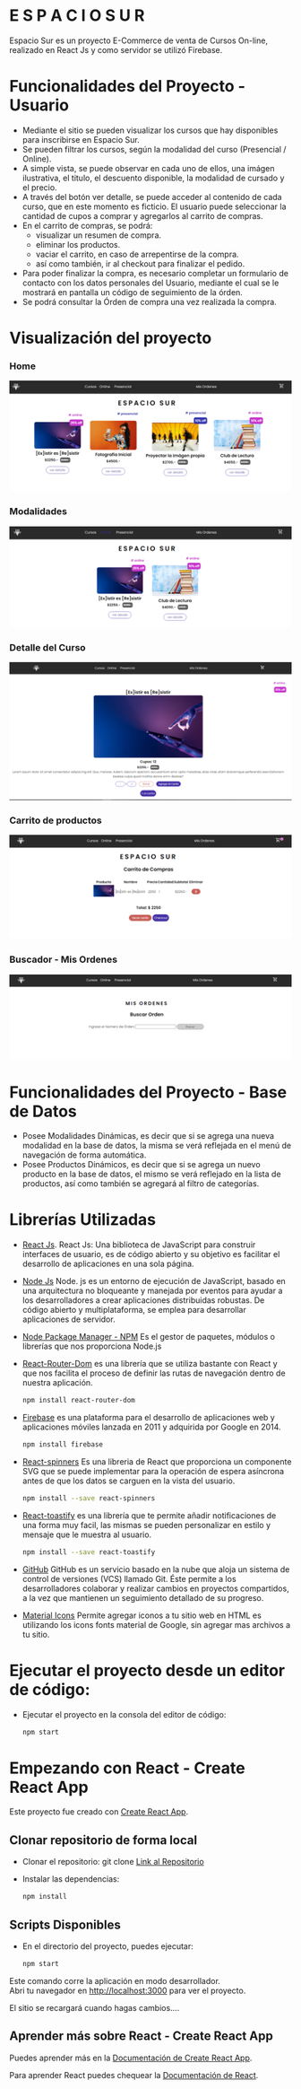 # E S P A C I O S U R

Espacio Sur es un proyecto E-Commerce de venta de Cursos On-line, realizado en React Js y como servidor se utilizó Firebase.

# Funcionalidades del Proyecto - Usuario

- Mediante el sitio se pueden visualizar los cursos que hay disponibles para inscribirse en Espacio Sur.
- Se pueden filtrar los cursos, según la modalidad del curso (Presencial / Online).
- A simple vista, se puede observar en cada uno de ellos, una imágen ilustrativa, el titulo, el descuento disponible, la modalidad de cursado y el precio.
- A través del botón ver detalle, se puede acceder al contenido de cada curso, que en este momento es ficticio. El usuario puede seleccionar la cantidad de cupos a comprar y agregarlos al carrito de compras.
- En el carrito de compras, se podrá:
  - visualizar un resumen de compra.
  - eliminar los productos.
  - vaciar el carrito, en caso de arrepentirse de la compra.
  - así como también, ir al checkout para finalizar el pedido.
- Para poder finalizar la compra, es necesario completar un formulario de contacto con los datos personales del Usuario, mediante el cual se le mostrará en pantalla un código de seguimiento de la órden.
- Se podrá consultar la Órden de compra una vez realizada la compra.

# Visualización del proyecto

### Home

![](public/home.PNG)

### Modalidades

![](public/modalidades.PNG)

### Detalle del Curso

![](public/detalle.PNG)

### Carrito de productos

![](public/carrito.png)

### Buscador - Mis Ordenes

![](public/misordenes.PNG)

# Funcionalidades del Proyecto - Base de Datos

- Posee Modalidades Dinámicas, es decir que si se agrega una nueva modalidad en la base de datos, la misma se verá reflejada en el menú de navegación de forma automática.
- Posee Productos Dinámicos, es decir que si se agrega un nuevo producto en la base de datos, el mismo se verá reflejado en la lista de productos, así como también se agregará al filtro de categorías.

# Librerías Utilizadas

- [React Js](https://es.reactjs.org/).
  React Js: Una biblioteca de JavaScript para construir interfaces de usuario, es de código abierto y su objetivo es facilitar el desarrollo de aplicaciones en una sola página.

- [Node Js](https://nodejs.org/en/) Node. js es un entorno de ejecución de JavaScript, basado en una arquitectura no bloqueante y manejada por eventos para ayudar a los desarrolladores a crear aplicaciones distribuidas robustas. De código abierto y multiplataforma, se emplea para desarrollar aplicaciones de servidor.

- [Node Package Manager - NPM](https://www.npmjs.com/)
  Es el gestor de paquetes, módulos o librerías que nos proporciona Node.js

- [React-Router-Dom](https://reactrouter.com/en/main) es una librería que se utiliza bastante con React y que nos facilita el proceso de definir las rutas de navegación dentro de nuestra aplicación.

  ```bash
  npm install react-router-dom
  ```

- [Firebase](https://firebase.google.com/) es una plataforma para el desarrollo de aplicaciones web y aplicaciones móviles lanzada en 2011 y adquirida por Google en 2014.

  ```bash
  npm install firebase
  ```

- [React-spinners](https://www.npmjs.com/package/react-spinners) Es una libreria de React que proporciona un componente SVG que se puede implementar para la operación de espera asíncrona antes de que los datos se carguen en la vista del usuario.

  ```bash
  npm install --save react-spinners
  ```

- [React-toastify]() es una librería que te permite añadir notificaciones de una forma muy facil, las mismas se pueden personalizar en estilo y mensaje que le muestra al usuario.

  ```bash
  npm install --save react-toastify
  ```

- [GitHub](https://github.com/) GitHub es un servicio basado en la nube que aloja un sistema de control de versiones (VCS) llamado Git. Éste permite a los desarrolladores colaborar y realizar cambios en proyectos compartidos, a la vez que mantienen un seguimiento detallado de su progreso.

- [Material Icons](https://fonts.google.com/icons) Permite agregar iconos a tu sitio web en HTML es utilizando los icons fonts material de Google, sin agregar mas archivos a tu sitio.

# Ejecutar el proyecto desde un editor de código:

- Ejecutar el proyecto en la consola del editor de código:
  ```bash
  npm start
  ```

# Empezando con React - Create React App

Este proyecto fue creado con [Create React App](https://github.com/facebook/create-react-app).

## Clonar repositorio de forma local

- Clonar el repositorio: git clone [Link al Repositorio](https://github.com/ccpappalardo/espacio_sur)

- Instalar las dependencias:
  ```bash
  npm install
  ```

## Scripts Disponibles

- En el directorio del proyecto, puedes ejecutar:

  ```bash
  npm start
  ```

Este comando corre la aplicación en modo desarrollador.\
Abri tu navegador en [http://localhost:3000](http://localhost:3000) para ver el proyecto.

El sitio se recargará cuando hagas cambios....

## Aprender más sobre React - Create React App

Puedes aprender más en la [Documentación de Create React App](https://facebook.github.io/create-react-app/docs/getting-started).

Para aprender React puedes chequear la [Documentación de React](https://reactjs.org/).
